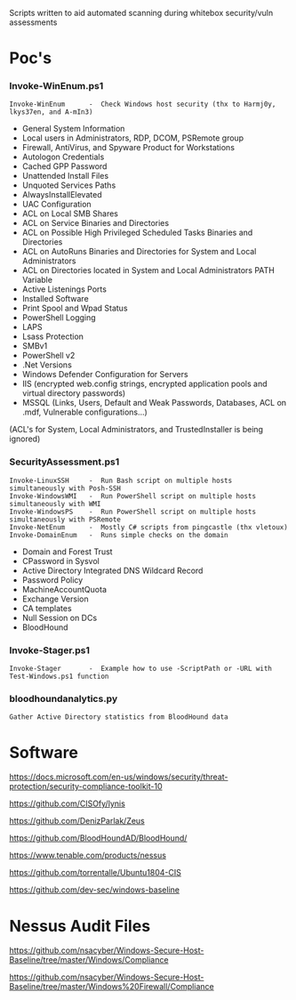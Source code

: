 Scripts written to aid automated scanning during whitebox security/vuln assessments

# Poc's
### Invoke-WinEnum.ps1
	Invoke-WinEnum		-  Check Windows host security (thx to Harmj0y, lkys37en, and A-mIn3)
* General System Information
* Local users in Administrators, RDP, DCOM, PSRemote group
* Firewall, AntiVirus, and Spyware Product for Workstations
* Autologon Credentials
* Cached GPP Password
* Unattended Install Files
* Unquoted Services Paths
* AlwaysInstallElevated
* UAC Configuration 
* ACL on Local SMB Shares
* ACL on Service Binaries and Directories
* ACL on Possible High Privileged Scheduled Tasks Binaries and Directories
* ACL on AutoRuns Binaries and Directories for System and Local Administrators
* ACL on Directories located in System and Local Administrators PATH Variable
* Active Listenings Ports
* Installed Software
* Print Spool and Wpad Status
* PowerShell Logging
* LAPS
* Lsass Protection
* SMBv1
* PowerShell v2
* .Net Versions
* Windows Defender Configuration for Servers
* IIS (encrypted web.config strings, encrypted application pools and virtual directory passwords)
* MSSQL (Links, Users, Default and Weak Passwords, Databases, ACL on .mdf, Vulnerable configurations...)

(ACL's for System, Local Administrators, and TrustedInstaller is being ignored)
### SecurityAssessment.ps1
	Invoke-LinuxSSH		-  Run Bash script on multiple hosts simultaneously with Posh-SSH
	Invoke-WindowsWMI	-  Run PowerShell script on multiple hosts simultaneously with WMI
	Invoke-WindowsPS	-  Run PowerShell script on multiple hosts simultaneously with PSRemote
	Invoke-NetEnum		-  Mostly C# scripts from pingcastle (thx vletoux)
	Invoke-DomainEnum	-  Runs simple checks on the domain
* Domain and Forest Trust
* CPassword in Sysvol
* Active Directory Integrated DNS Wildcard Record
* Password Policy
* MachineAccountQuota
* Exchange Version
* CA templates
* Null Session on DCs
* BloodHound
### Invoke-Stager.ps1
	Invoke-Stager		-  Example how to use -ScriptPath or -URL with Test-Windows.ps1 function
### bloodhoundanalytics.py
	Gather Active Directory statistics from BloodHound data

# Software

https://docs.microsoft.com/en-us/windows/security/threat-protection/security-compliance-toolkit-10

https://github.com/CISOfy/lynis

https://github.com/DenizParlak/Zeus

https://github.com/BloodHoundAD/BloodHound/

https://www.tenable.com/products/nessus

https://github.com/torrentalle/Ubuntu1804-CIS

https://github.com/dev-sec/windows-baseline

# Nessus Audit Files
https://github.com/nsacyber/Windows-Secure-Host-Baseline/tree/master/Windows/Compliance

https://github.com/nsacyber/Windows-Secure-Host-Baseline/tree/master/Windows%20Firewall/Compliance
